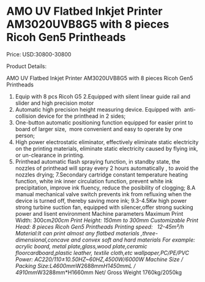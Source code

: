 # AMO UV Flatbed Inkjet Printer AM3020UVB8G5 with 8 pieces Ricoh Gen5 Printheads

Price: USD:30800-30800

Product Details:

AMO UV Flatbed Inkjet Printer AM3020UVB8G5 with 8 pieces Ricoh Gen5 Printheads
1. Equip with 8 pcs Ricoh G5
2.Equipped with silent linear guide rail and slider and high precision motor
3. Automatic high precision height measuring device. Equipped with  anti-collision device for the printhead in 2 sides;
4. One-button automatic positioning function equipped for easier print to  board of larger size,  more convenient and easy to operate by one person;
5. High power electrostatic eliminator, effectively eliminate static electricity on the printing materials, eliminate static electricity caused by flying ink, or un-clearance in printing.
6. Printhead automatic flash spraying function, in standby state, the nozzles of printhead will spray every 2 hours automatically , to avoid the nozzles drying;
7.Secondary cartridge constant temperature heating function, white ink inner circulation function, prevent white ink precipitation, improve ink fluency, reduce the posibility of clogging;
8.A manual mechanical valve switch prevents ink from refluxing when the device is turned off, thereby saving more ink;
9.3-4.5Kw high power strong turbine suction fan, equipped with silencer,offer strong sucking power and lisent environment
Machine parameters
Maximum Print Width:	300cm*200cm
Print Height:	150mm to 300mm Customizable
Print Head: 8 pieces Ricoh Gen5 Printheads
Printing speed:	  12-45m²/h
Material:It can print almost any flatbed materials ,three-dimensional,concave and convex soft and hard materials For example:
acrylic board, metal plate,glass,wood plate,ceramic floorcardboard,plastic leather, textile cloth,etc
wallpaper,PC/PE/PVC
Power:	AC220/110±10.50HZ~60HZ,4500W/6000W
Machine Size / Packing Size:L4600mm*W2688mm*H1450mmL / 4910mm*W3288mm*H1660mm
Net/ Gross Weight
1760kg/2050kg